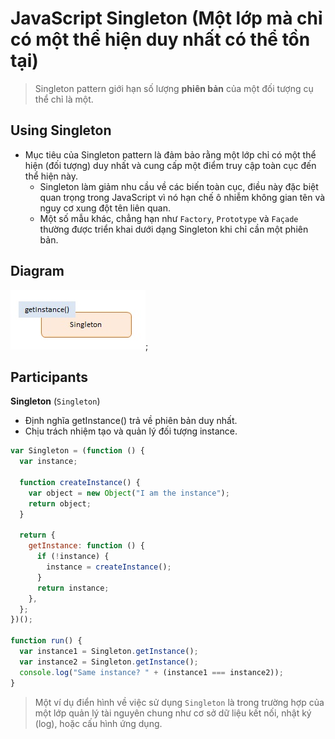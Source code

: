 # JavaScript Singleton (Một lớp mà chỉ có một thể hiện duy nhất có thể tồn tại)

> Singleton pattern giới hạn số lượng **phiên bản** của một đối tượng cụ thể chỉ là một.

## Using Singleton

- Mục tiêu của Singleton pattern là đảm bảo rằng một lớp chỉ có một thể hiện (đối tượng) duy nhất và cung cấp một điểm truy cập toàn cục đến thể hiện này.
  + Singleton làm giảm nhu cầu về các biến toàn cục, điều này đặc biệt quan trọng trong JavaScript vì nó hạn chế ô nhiễm không gian tên và nguy cơ xung đột tên liên quan.
  + Một số mẫu khác, chẳng hạn như `Factory`, `Prototype` và `Façade` thường được triển khai dưới dạng Singleton khi chỉ cần một phiên bản.

## Diagram

![javascript-singleton](javascript-singleton.jpg);

## Participants

**Singleton** (`Singleton`)

- Định nghĩa getInstance() trả về phiên bản duy nhất.
- Chịu trách nhiệm tạo và quản lý đối tượng instance.

```js
var Singleton = (function () {
  var instance;

  function createInstance() {
    var object = new Object("I am the instance");
    return object;
  }

  return {
    getInstance: function () {
      if (!instance) {
        instance = createInstance();
      }
      return instance;
    },
  };
})();

function run() {
  var instance1 = Singleton.getInstance();
  var instance2 = Singleton.getInstance();
  console.log("Same instance? " + (instance1 === instance2));
}
```
> Một ví dụ điển hình về việc sử dụng `Singleton` là trong trường hợp của một lớp quản lý tài nguyên chung như cơ sở dữ liệu kết nối, nhật ký (log), hoặc cấu hình ứng dụng.
